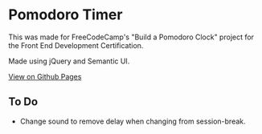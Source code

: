 # Pomodoro Timer

This was made for FreeCodeCamp's "Build a Pomodoro Clock" project for the Front End Development Certification.

Made using jQuery and Semantic UI.

[View on Github Pages](https://adelrodriguez.github.io/pomodoro/)

## To Do

* Change sound to remove delay when changing from session-break.